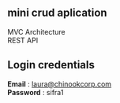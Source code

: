 

## mini crud aplication
MVC Architecture
<br/>
REST API
<br/>

## Login credentials
**Email** : laura@chinookcorp.com <br>
**Password** : sifra1
